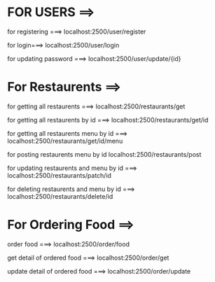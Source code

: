 FOR USERS ==>
=============

for registering ===>
localhost:2500/user/register

for login===>
localhost:2500/user/login

for updating password ===>
localhost:2500/user/update/{id}





For Restaurents ==>
====================

for getting all restaurents ===>
localhost:2500/restaurants/get


for getting all restaurents by id ===>
localhost:2500/restaurants/get/id


for getting all restaurents menu by id ===>
localhost:2500/restaurants/get/id/menu

for posting  restaurents menu by id
localhost:2500/restaurants/post

for updating   restaurents and  menu by id ===>
localhost:2500/restaurants/patch/id

for deleting restaurents and  menu by id ===>
localhost:2500/restaurants/delete/id


For Ordering Food  ==>
=======================

order food ===>
localhost:2500/order/food


get detail of ordered food ===>
localhost:2500/order/get


update detail of ordered food ===>
localhost:2500/order/update